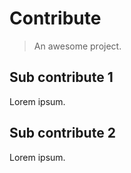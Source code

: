 # Contribute 

> An awesome project.

## Sub contribute 1

Lorem ipsum. 

## Sub contribute 2

Lorem ipsum. 